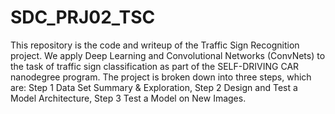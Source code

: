 # SDC_PRJ02_TSC
This repository is the code and writeup of the Traffic Sign Recognition project. We apply Deep Learning and Convolutional Networks (ConvNets) to the task of traffic sign classification as part of the SELF-DRIVING CAR nanodegree program. The project is broken down into three steps, which are: Step 1 Data Set Summary &amp; Exploration, Step 2 Design and Test a Model Architecture, Step 3 Test a Model on New Images.
